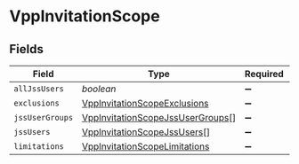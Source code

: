 # VppInvitationScope


## Fields

| Field                                                                                       | Type                                                                                        | Required                                                                                    | Description                                                                                 |
| ------------------------------------------------------------------------------------------- | ------------------------------------------------------------------------------------------- | ------------------------------------------------------------------------------------------- | ------------------------------------------------------------------------------------------- |
| `allJssUsers`                                                                               | *boolean*                                                                                   | :heavy_minus_sign:                                                                          | N/A                                                                                         |
| `exclusions`                                                                                | [VppInvitationScopeExclusions](../../models/shared/vppinvitationscopeexclusions.md)         | :heavy_minus_sign:                                                                          | N/A                                                                                         |
| `jssUserGroups`                                                                             | [VppInvitationScopeJssUserGroups](../../models/shared/vppinvitationscopejssusergroups.md)[] | :heavy_minus_sign:                                                                          | N/A                                                                                         |
| `jssUsers`                                                                                  | [VppInvitationScopeJssUsers](../../models/shared/vppinvitationscopejssusers.md)[]           | :heavy_minus_sign:                                                                          | N/A                                                                                         |
| `limitations`                                                                               | [VppInvitationScopeLimitations](../../models/shared/vppinvitationscopelimitations.md)       | :heavy_minus_sign:                                                                          | N/A                                                                                         |